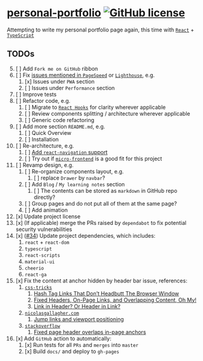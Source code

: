 # [personal-portfolio](https://htbkoo.github.io/personal-portfolio/) [![GitHub license](https://img.shields.io/badge/license-MIT-blue.svg)](https://github.com/htbkoo/personal-portfolio/blob/master/LICENSE.md)

Attempting to write my personal portfolio page again, this time with [`React`](https://github.com/facebook/react) + [`TypeScript`](https://github.com/Microsoft/TypeScript/)

## TODOs
5. [ ] Add `Fork me on GitHub` ribbon
7. [ ] Fix [issues mentioned in `PageSpeed`](https://developers.google.com/speed/pagespeed/insights/?url=https%3A%2F%2Fhtbkoo.github.io%2Fpersonal-portfolio%2F) or [`Lighthouse`](https://developers.google.com/web/tools/lighthouse), e.g.
    1. [x] Issues under `PWA` section
    2. [ ] Issues under `Performance` section
8. [ ] Improve tests
9. [ ] Refactor code, e.g.
    1. [ ] Migrate to [`React Hooks`](https://reactjs.org/docs/hooks-intro.html) for clarity wherever applicable
    2. [ ] Review components splitting / architecture wherever applicable
    3. [ ] Generic code refactoring
10. [ ] Add more section `README.md`, e.g.
    1. [ ] Quick Overview
    2. [ ] Installation
11. [ ] Re-architecture, e.g. 
    1. [ ] [Add `react-navigation` support](https://reactnavigation.org/)
    2. [ ] Try out if [`micro-frontend`](https://martinfowler.com/articles/micro-frontends.html) is a good fit for this project
12. [ ] Revamp design, e.g.
    1. [ ] Re-organize components layout, e.g. 
        1. [ ] replace `Drawer` by `navbar`?
    2. [ ] Add `Blog` / `My learning notes` section 
        1. [ ] The contents can be stored as `markdown` in GitHub repo directly? 
    3. [ ] Group pages and do not put all of them at the same page?
    4. [ ] Add animation
1. [x] Update project license
2. [x] (If applicable) merge the PRs raised by `dependabot` to fix potential security vulnerabilities
3. [x] ([#34](https://github.com/htbkoo/personal-portfolio/pull/34)) Update project dependencies, which includes:
    1. `react` + `react-dom`
    2. `typescript`
    3. `react-scripts`
    4. `material-ui`
    5. `cheerio`
    6. `react-ga`
4. [x] Fix the content at anchor hidden by header bar issue, references:
    1. [`css-tricks`](https://css-tricks.com/)
        1. [Hash Tag Links That Don’t Headbutt The Browser Window](https://css-tricks.com/hash-tag-links-padding/)
        2. [Fixed Headers, On-Page Links, and Overlapping Content, Oh My!](https://css-tricks.com/fixed-headers-on-page-links-and-overlapping-content-oh-my/)
        3. [Link in Header? Or Header in Link?](https://css-tricks.com/link-header-header-link/)
    2. [`nicolasgallagher.com`](http://nicolasgallagher.com/)
        1. [Jump links and viewport positioning](http://nicolasgallagher.com/jump-links-and-viewport-positioning/)
    3. [`stackoverflow`](https://stackoverflow.com)
        1. [Fixed page header overlaps in-page anchors](https://stackoverflow.com/questions/4086107/fixed-page-header-overlaps-in-page-anchors)
6. [x] Add `GitHub` action to automatically:
    1. [x] Run tests for all `PRs` and `merges` into `master`
    2. [x] Build `docs/` and deploy to `gh-pages`
